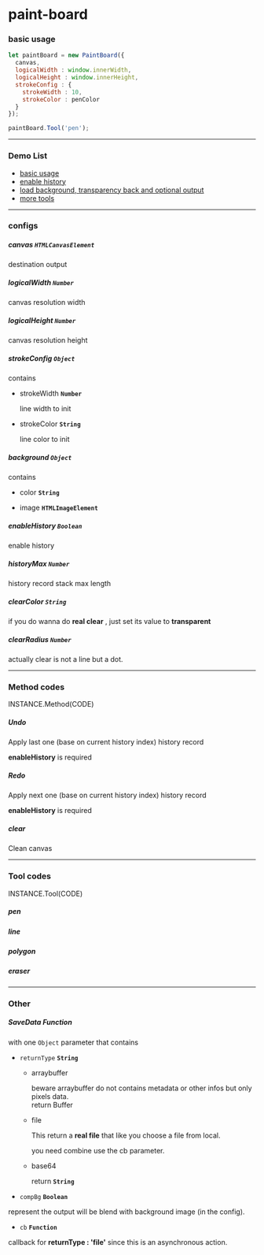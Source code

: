 # paint-board



### basic usage

```js
let paintBoard = new PaintBoard({
  canvas,
  logicalWidth : window.innerWidth,
  logicalHeight : window.innerHeight,
  strokeConfig : {
    strokeWidth : 10,
    strokeColor : penColor
  }
});

paintBoard.Tool('pen');
```

---

### Demo List

- [basic usage](https://17x.github.io/paint-board-demo/basic)
- [enable history](https://17x.github.io/paint-board-demo/history)
- [load background, transparency back and optional output](https://17x.github.io/paint-board-demo/bg-and-clear)
- [more tools](https://17x.github.io/paint-board-demo/more-tools)

---

### configs

##### canvas `HTMLCanvasElement`

destination output

##### logicalWidth `Number`

canvas resolution width

##### logicalHeight `Number`

canvas resolution height

##### strokeConfig `Object`

contains

- strokeWidth **`Number`**

   line width to init
- strokeColor **`String`**

   line color to init

##### background `Object`

contains

- color **`String`**

- image **`HTMLImageElement`**

##### enableHistory `Boolean`

enable history

##### historyMax `Number`

history record stack max length

##### clearColor `String`

if you do wanna do  **real clear** , just set its value to **transparent**

##### clearRadius `Number`

actually clear is not a line but a dot.

---


### Method codes

INSTANCE.Method(CODE)



##### Undo

Apply last one (base on current history index) history record

**enableHistory** is required



##### Redo

Apply next one (base on current history index) history record

**enableHistory** is required



##### clear

Clean canvas



---

### Tool codes

INSTANCE.Tool(CODE)

##### pen

##### line

##### polygon

##### eraser

---

### Other

##### SaveData Function 
with one `Object` parameter that contains

  - `returnType` **`String`**

      - arraybuffer
    
        beware arraybuffer do not contains metadata or other infos but only pixels data.  
      return Buffer
    
      - file
    
        This return a **real file** that like you choose a file from local.
    
        you need combine use the cb parameter.  
    
      - base64
    
        return **`String`**
  

  - `compBg` **`Boolean`**

  represent the output will be blend with background image (in the config).

  - `cb` **`Function`**

  callback for **returnType : 'file'** since this is an asynchronous action.

